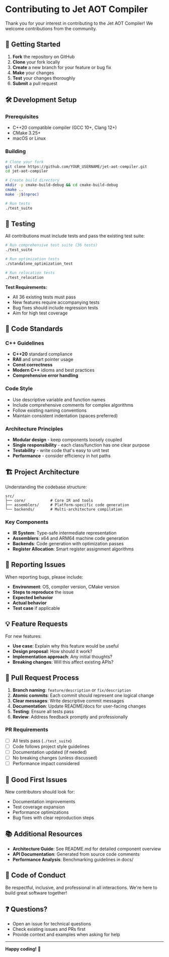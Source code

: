 # Contributing to Jet AOT Compiler

Thank you for your interest in contributing to the Jet AOT Compiler! We welcome contributions from the community.

## 🚀 Getting Started

1. **Fork** the repository on GitHub
2. **Clone** your fork locally
3. **Create** a new branch for your feature or bug fix
4. **Make** your changes
5. **Test** your changes thoroughly
6. **Submit** a pull request

## 🛠️ Development Setup

### Prerequisites
- C++20 compatible compiler (GCC 10+, Clang 12+)
- CMake 3.25+
- macOS or Linux

### Building
```bash
# Clone your fork
git clone https://github.com/YOUR_USERNAME/jet-aot-compiler.git
cd jet-aot-compiler

# Create build directory
mkdir -p cmake-build-debug && cd cmake-build-debug
cmake ..
make -j$(nproc)

# Run tests
./test_suite
```

## 🧪 Testing

All contributions must include tests and pass the existing test suite:

```bash
# Run comprehensive test suite (36 tests)
./test_suite

# Run optimization tests
./standalone_optimization_test

# Run relocation tests  
./test_relocation
```

**Test Requirements:**
- All 36 existing tests must pass
- New features require accompanying tests
- Bug fixes should include regression tests
- Aim for high test coverage

## 📝 Code Standards

### C++ Guidelines
- **C++20** standard compliance
- **RAII** and smart pointer usage
- **Const correctness**
- **Modern C++** idioms and best practices
- **Comprehensive error handling**

### Code Style
- Use descriptive variable and function names
- Include comprehensive comments for complex algorithms
- Follow existing naming conventions
- Maintain consistent indentation (spaces preferred)

### Architecture Principles
- **Modular design** - keep components loosely coupled
- **Single responsibility** - each class/function has one clear purpose  
- **Testability** - write code that's easy to unit test
- **Performance** - consider efficiency in hot paths

## 🏗️ Project Architecture

Understanding the codebase structure:

```
src/
├── core/           # Core IR and tools
├── assemblers/     # Platform-specific code generation  
└── backends/       # Multi-architecture compilation
```

### Key Components
- **IR System**: Type-safe intermediate representation
- **Assemblers**: x64 and ARM64 machine code generation
- **Backends**: Code generation with optimization passes
- **Register Allocation**: Smart register assignment algorithms

## 🐛 Reporting Issues

When reporting bugs, please include:

- **Environment**: OS, compiler version, CMake version
- **Steps to reproduce** the issue
- **Expected behavior**
- **Actual behavior**
- **Test case** if applicable

## 💡 Feature Requests

For new features:

- **Use case**: Explain why this feature would be useful
- **Design proposal**: How should it work?
- **Implementation approach**: Any initial thoughts?
- **Breaking changes**: Will this affect existing APIs?

## 🔀 Pull Request Process

1. **Branch naming**: `feature/description` or `fix/description`
2. **Atomic commits**: Each commit should represent one logical change
3. **Clear messages**: Write descriptive commit messages
4. **Documentation**: Update README/docs for user-facing changes
5. **Testing**: Ensure all tests pass
6. **Review**: Address feedback promptly and professionally

### PR Requirements
- [ ] All tests pass (`./test_suite`)
- [ ] Code follows project style guidelines  
- [ ] Documentation updated (if needed)
- [ ] No breaking changes (unless discussed)
- [ ] Performance impact considered

## 🎯 Good First Issues

New contributors should look for:
- Documentation improvements
- Test coverage expansion
- Performance optimizations
- Bug fixes with clear reproduction steps

## 📚 Additional Resources

- **Architecture Guide**: See README.md for detailed component overview
- **API Documentation**: Generated from source code comments
- **Performance Analysis**: Benchmarking guidelines in docs/

## 🤝 Code of Conduct

Be respectful, inclusive, and professional in all interactions. We're here to build great software together!

## ❓ Questions?

- Open an issue for technical questions
- Check existing issues and PRs first
- Provide context and examples when asking for help

---

**Happy coding!** 🎉